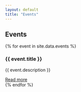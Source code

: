 ```yaml
---
layout: default
title: "Events"
---
```


<h2>Events</h2>
{% for event in site.data.events %}
  <div class="event">
    <h3>{{ event.title }}</h3>
    <p>{{ event.description }}</p>
    <a href="{{ event.link }}">Read more</a>
  </div>
{% endfor %}
